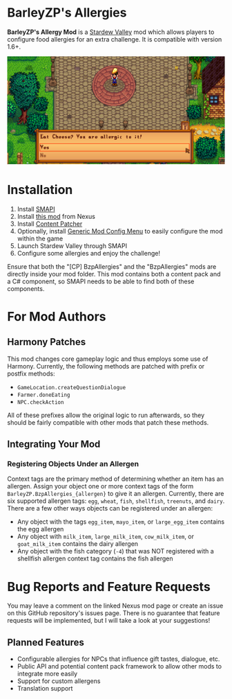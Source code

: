 # BarleyZP's Allergies

**BarleyZP's Allergy Mod** is a [Stardew Valley](https://www.stardewvalley.net/) mod which allows players to configure food allergies for an extra challenge. It is compatible with version 1.6+.

![Stardew Valley player is prompted to choose whether or not to eat cheese, which they are allergic to.](docs/CheeseAllergenPopup.png)

# Installation

1. Install [SMAPI](https://smapi.io/)
1. Install [this mod](https://www.nexusmods.com/stardewvalley/mods/21238) from Nexus
1. Install [Content Patcher](https://www.nexusmods.com/stardewvalley/mods/1915)
1. Optionally, install [Generic Mod Config Menu](https://www.nexusmods.com/stardewvalley/mods/5098) to easily configure the mod within the game
1. Launch Stardew Valley through SMAPI
1. Configure some allergies and enjoy the challenge!

Ensure that both the "\[CP\] BzpAllergies" and the "BzpAllergies" mods are directly inside your mod folder. This mod contains both a content pack and a C# component, so SMAPI needs to be able to find both of these components.

# For Mod Authors

## Harmony Patches

This mod changes core gameplay logic and thus employs some use of Harmony. Currently, the following methods are patched with prefix or postfix methods:

- `GameLocation.createQuestionDialogue`
- `Farmer.doneEating`
- `NPC.checkAction`

All of these prefixes allow the original logic to run afterwards, so they should be fairly compatible with other mods that patch these methods.

## Integrating Your Mod

### Registering Objects Under an Allergen

Context tags are the primary method of determining whether an item has an allergen. Assign your object one or more context tags of the form `BarleyZP.BzpAllergies_{allergen}` to give it an allergen. Currently, there are six supported allergen tags: `egg`, `wheat`, `fish`, `shellfish`, `treenuts`, and `dairy`. There are a few other ways objects can be registered under an allergen:

- Any object with the tags `egg_item`, `mayo_item`, or `large_egg_item` contains the egg allergen
- Any object with `milk_item`, `large_milk_item`, `cow_milk_item`, or `goat_milk_item` contains the dairy allergen
- Any object with the fish category (`-4`) that was NOT registered with a shellfish allergen context tag contains the fish allergen

# Bug Reports and Feature Requests

You may leave a comment on the linked Nexus mod page or create an issue on this GitHub repository's issues page. There is no guarantee that feature requests will be implemented, but I will take a look at your suggestions!

## Planned Features

- Configurable allergies for NPCs that influence gift tastes, dialogue, etc.
- Public API and potential content pack framework to allow other mods to integrate more easily
- Support for custom allergens
- Translation support